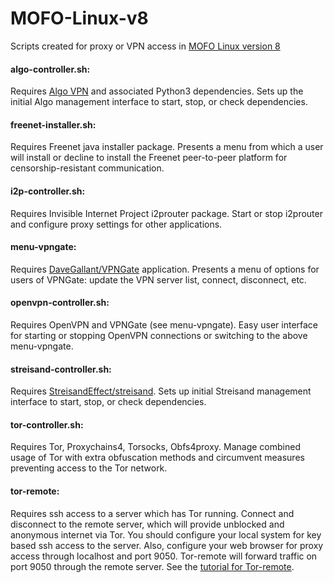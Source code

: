 # MOFO-Linux-v8
Scripts created for proxy or VPN access in [MOFO Linux version 8](https://mofolinux.com)

#### algo-controller.sh:
Requires [Algo VPN](https://github.com/trailofbits/algo) and associated Python3 dependencies.  Sets up the initial Algo management interface to start, stop, or check dependencies.

#### freenet-installer.sh:
Requires Freenet java installer package.  Presents a menu from which a user will install or decline to install the Freenet peer-to-peer platform for censorship-resistant communication.

#### i2p-controller.sh:
Requires Invisible Internet Project i2prouter package.  Start or stop i2prouter and configure proxy settings for other applications.

#### menu-vpngate:
Requires [DaveGallant/VPNGate](https://github.com/davegallant/vpngate) application.  Presents a menu of options for users of VPNGate: update the VPN server list, connect, disconnect, etc.

#### openvpn-controller.sh:
Requires OpenVPN and VPNGate (see menu-vpngate).  Easy user interface for starting or stopping OpenVPN connections or switching to the above menu-vpngate.

#### streisand-controller.sh:
Requires [StreisandEffect/streisand](https://github.com/StreisandEffect/streisand).  Sets up initial Streisand management interface to start, stop, or check dependencies.

#### tor-controller.sh:
Requires Tor, Proxychains4, Torsocks, Obfs4proxy.  Manage combined usage of Tor with extra obfuscation methods and circumvent measures preventing access to the Tor network.

#### tor-remote:
Requires ssh access to a server which has Tor running. Connect and disconnect to the remote server, which will provide unblocked and anonymous internet via Tor. You should configure your local system for key based ssh access to the server. Also, configure your web browser for proxy access through localhost and port 9050.  Tor-remote will forward traffic on port 9050 through the remote server. See the [tutorial for Tor-remote](https://bunkerbustervpn.com/tor-from-vps.html).
